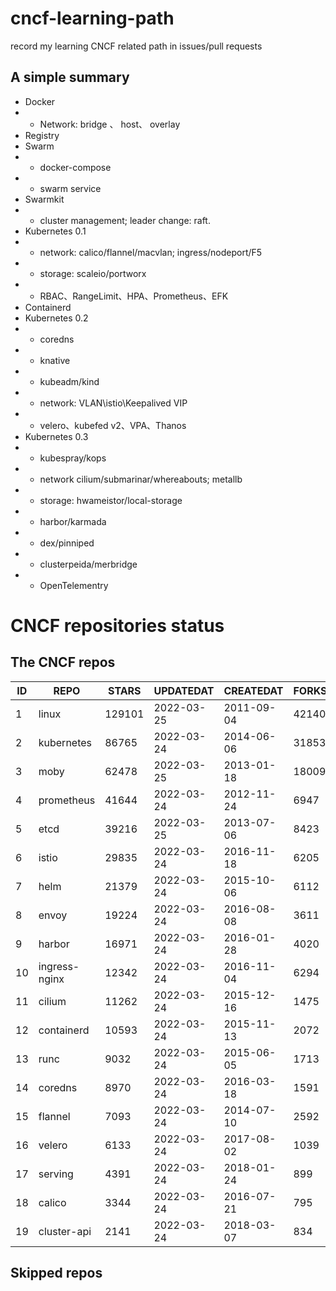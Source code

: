 # cncf-learning-path
record my learning CNCF related path in issues/pull requests

## A simple summary
- Docker
- - Network: bridge 、 host、 overlay
- Registry
- Swarm
- - docker-compose
- - swarm service
- Swarmkit
- - cluster management; leader change: raft.
- Kubernetes 0.1
- - network: calico/flannel/macvlan; ingress/nodeport/F5
- - storage: scaleio/portworx
- - RBAC、RangeLimit、HPA、Prometheus、EFK
- Containerd
- Kubernetes 0.2
- - coredns
- - knative
- - kubeadm/kind
- - network: VLAN\istio\Keepalived VIP
- - velero、kubefed v2、VPA、Thanos
- Kubernetes 0.3
- - kubespray/kops
- - network cilium/submarinar/whereabouts; metallb
- - storage: hwameistor/local-storage
- - harbor/karmada
- - dex/pinniped
- - clusterpeida/merbridge
- - OpenTelementry

# CNCF repositories status
<!--START_SECTION:github_repos-->
## The CNCF repos
| ID |     REPO      | STARS  | UPDATEDAT  | CREATEDAT  | FORKSCOUNT |
|----|---------------|--------|------------|------------|------------|
|  1 | linux         | 129101 | 2022-03-25 | 2011-09-04 |      42140 |
|  2 | kubernetes    |  86765 | 2022-03-24 | 2014-06-06 |      31853 |
|  3 | moby          |  62478 | 2022-03-25 | 2013-01-18 |      18009 |
|  4 | prometheus    |  41644 | 2022-03-24 | 2012-11-24 |       6947 |
|  5 | etcd          |  39216 | 2022-03-25 | 2013-07-06 |       8423 |
|  6 | istio         |  29835 | 2022-03-24 | 2016-11-18 |       6205 |
|  7 | helm          |  21379 | 2022-03-24 | 2015-10-06 |       6112 |
|  8 | envoy         |  19224 | 2022-03-24 | 2016-08-08 |       3611 |
|  9 | harbor        |  16971 | 2022-03-24 | 2016-01-28 |       4020 |
| 10 | ingress-nginx |  12342 | 2022-03-24 | 2016-11-04 |       6294 |
| 11 | cilium        |  11262 | 2022-03-24 | 2015-12-16 |       1475 |
| 12 | containerd    |  10593 | 2022-03-24 | 2015-11-13 |       2072 |
| 13 | runc          |   9032 | 2022-03-24 | 2015-06-05 |       1713 |
| 14 | coredns       |   8970 | 2022-03-24 | 2016-03-18 |       1591 |
| 15 | flannel       |   7093 | 2022-03-24 | 2014-07-10 |       2592 |
| 16 | velero        |   6133 | 2022-03-24 | 2017-08-02 |       1039 |
| 17 | serving       |   4391 | 2022-03-24 | 2018-01-24 |        899 |
| 18 | calico        |   3344 | 2022-03-24 | 2016-07-21 |        795 |
| 19 | cluster-api   |   2141 | 2022-03-24 | 2018-03-07 |        834 |



## Skipped repos
<!--END_SECTION:github_repos-->
